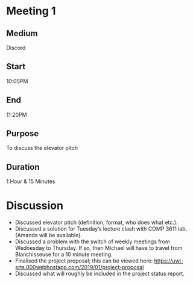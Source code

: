 # Meeting 1

## Medium
Discord

## Start
10:05PM

## End
11:20PM

## Purpose
To discuss the elevator pitch

## Duration
1 Hour & 15 Minutes

# Discussion
- Discussed elevator pitch (definition, format, who does what etc.).
- Discussed a solution for Tuesday’s lecture clash with COMP 3611 lab. (Amanda will be available).
- Discussed a problem with the switch of weekly meetings from Wednesday to Thursday. If so, then Michael will have to travel from Blanchisseuse for a 10 minute meeting.
- Finalised the project proposal; this can be viewed here: https://uwi-srts.000webhostapp.com/2019/01/project-proposal
- Discussed what will roughly be included in the project status report.
